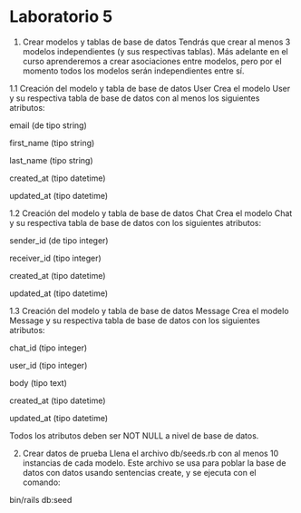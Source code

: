 # Laboratorio 5
1. Crear modelos y tablas de base de datos
Tendrás que crear al menos 3 modelos independientes (y sus respectivas tablas). Más adelante en el curso aprenderemos a crear asociaciones entre modelos, pero por el momento todos los modelos serán independientes entre sí.

1.1 Creación del modelo y tabla de base de datos User
Crea el modelo User y su respectiva tabla de base de datos con al menos los siguientes atributos:

email (de tipo string)

first_name (tipo string)

last_name (tipo string)

created_at (tipo datetime)

updated_at (tipo datetime)

1.2 Creación del modelo y tabla de base de datos Chat
Crea el modelo Chat y su respectiva tabla de base de datos con los siguientes atributos:

sender_id (de tipo integer)

receiver_id (tipo integer)

created_at (tipo datetime)

updated_at (tipo datetime)

1.3 Creación del modelo y tabla de base de datos Message
Crea el modelo Message y su respectiva tabla de base de datos con los siguientes atributos:

chat_id (tipo integer)

user_id (tipo integer)

body (tipo text)

created_at (tipo datetime)

updated_at (tipo datetime)

Todos los atributos deben ser NOT NULL a nivel de base de datos.

2. Crear datos de prueba
Llena el archivo db/seeds.rb con al menos 10 instancias de cada modelo. Este archivo se usa para poblar la base de datos con datos usando sentencias create, y se ejecuta con el comando:

bin/rails db:seed
